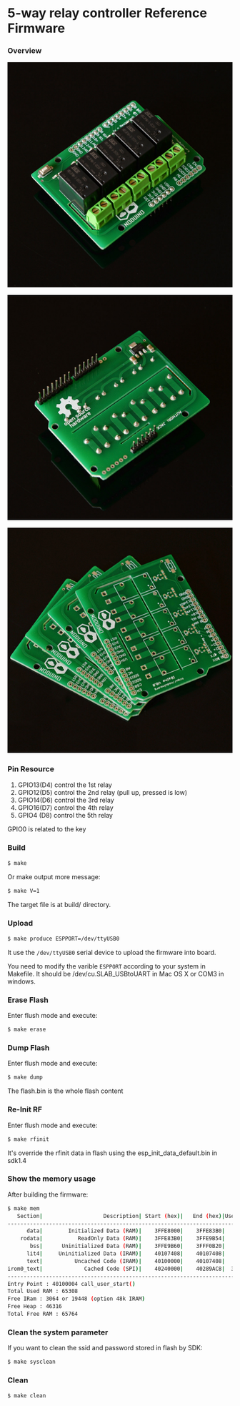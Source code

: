 5-way relay controller Reference Firmware
===========================================

### Overview

![iBaihe](doc/ibaihe-v0.8-top.jpg)


![iBaihe](doc/ibaihe-v0.8-bottom.jpg)


![iBaihe](doc/ibaihe-v0.8-pcb.jpg)


### Pin Resource

1. GPIO13(D4) control the 1st relay
2. GPIO12(D5) control the 2nd relay (pull up, pressed is low)
3. GPIO14(D6) control the 3rd relay
4. GPIO16(D7) control the 4th relay
5. GPIO4 (D8) control the 5th relay

GPIO0 is related to the key


### Build

```bash
$ make
```

Or make output more message:

```bash
$ make V=1
```

The target file is at build/ directory.


### Upload

```bash
$ make produce ESPPORT=/dev/ttyUSB0 
```

It use the ```/dev/ttyUSB0``` serial device to upload the firmware into board.

You need to modify the varible ```ESPPORT``` according to your system in
Makefile. It should be /dev/cu.SLAB_USBtoUART in Mac OS X or COM3 in windows.


### Erase Flash

Enter flush mode and execute:

```bash
$ make erase
```

### Dump Flash

Enter flush mode and execute:

```bash
$ make dump
```

The flash.bin is the whole flash content


### Re-Init RF

Enter flush mode and execute:

```bash
$ make rfinit
```

It's override the rfinit data in flash using the esp_init_data_default.bin
in sdk1.4


### Show the memory usage

After building the firmware:

```bash
$ make mem
   Section|                   Description| Start (hex)|   End (hex)|Used space
------------------------------------------------------------------------------
      data|        Initialized Data (RAM)|    3FFE8000|    3FFE83B0|     944
    rodata|           ReadOnly Data (RAM)|    3FFE83B0|    3FFE9B54|    6052
       bss|      Uninitialized Data (RAM)|    3FFE9B60|    3FFF0B20|   28608
      lit4|     Uninitialized Data (IRAM)|    40107408|    40107408|       0
      text|          Uncached Code (IRAM)|    40100000|    40107408|   29704
irom0_text|             Cached Code (SPI)|    40240000|    40289AC8|  301768
------------------------------------------------------------------------------
Entry Point : 40100004 call_user_start()
Total Used RAM : 65308
Free IRam : 3064 or 19448 (option 48k IRAM)
Free Heap : 46316
Total Free RAM : 65764
```


### Clean the system parameter

If you want to clean the ssid and password stored in flash by SDK:

```bash
$ make sysclean
```


### Clean

```bash
$ make clean
```
